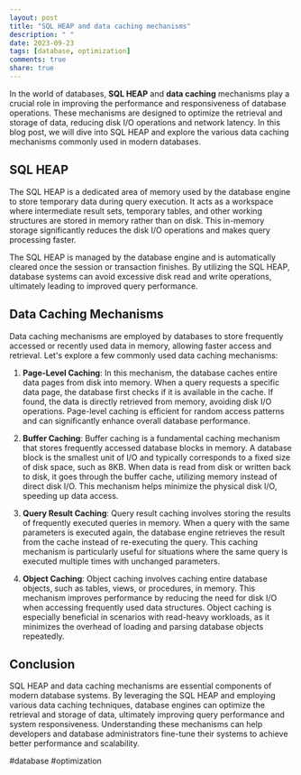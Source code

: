 ```yaml
---
layout: post
title: "SQL HEAP and data caching mechanisms"
description: " "
date: 2023-09-23
tags: [database, optimization]
comments: true
share: true
---
```


In the world of databases, **SQL HEAP** and **data caching** mechanisms play a crucial role in improving the performance and responsiveness of database operations. These mechanisms are designed to optimize the retrieval and storage of data, reducing disk I/O operations and network latency. In this blog post, we will dive into SQL HEAP and explore the various data caching mechanisms commonly used in modern databases.

## SQL HEAP

The SQL HEAP is a dedicated area of memory used by the database engine to store temporary data during query execution. It acts as a workspace where intermediate result sets, temporary tables, and other working structures are stored in memory rather than on disk. This in-memory storage significantly reduces the disk I/O operations and makes query processing faster.

The SQL HEAP is managed by the database engine and is automatically cleared once the session or transaction finishes. By utilizing the SQL HEAP, database systems can avoid excessive disk read and write operations, ultimately leading to improved query performance.

## Data Caching Mechanisms

Data caching mechanisms are employed by databases to store frequently accessed or recently used data in memory, allowing faster access and retrieval. Let's explore a few commonly used data caching mechanisms:

1. **Page-Level Caching**: In this mechanism, the database caches entire data pages from disk into memory. When a query requests a specific data page, the database first checks if it is available in the cache. If found, the data is directly retrieved from memory, avoiding disk I/O operations. Page-level caching is efficient for random access patterns and can significantly enhance overall database performance.

2. **Buffer Caching**: Buffer caching is a fundamental caching mechanism that stores frequently accessed database blocks in memory. A database block is the smallest unit of I/O and typically corresponds to a fixed size of disk space, such as 8KB. When data is read from disk or written back to disk, it goes through the buffer cache, utilizing memory instead of direct disk I/O. This mechanism helps minimize the physical disk I/O, speeding up data access.

3. **Query Result Caching**: Query result caching involves storing the results of frequently executed queries in memory. When a query with the same parameters is executed again, the database engine retrieves the result from the cache instead of re-executing the query. This caching mechanism is particularly useful for situations where the same query is executed multiple times with unchanged parameters.

4. **Object Caching**: Object caching involves caching entire database objects, such as tables, views, or procedures, in memory. This mechanism improves performance by reducing the need for disk I/O when accessing frequently used data structures. Object caching is especially beneficial in scenarios with read-heavy workloads, as it minimizes the overhead of loading and parsing database objects repeatedly.

## Conclusion

SQL HEAP and data caching mechanisms are essential components of modern database systems. By leveraging the SQL HEAP and employing various data caching techniques, database engines can optimize the retrieval and storage of data, ultimately improving query performance and system responsiveness. Understanding these mechanisms can help developers and database administrators fine-tune their systems to achieve better performance and scalability.

#database #optimization